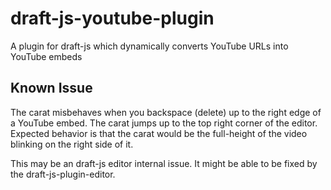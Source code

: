 # draft-js-youtube-plugin
A plugin for draft-js which dynamically converts YouTube URLs into YouTube embeds


## Known Issue
The carat misbehaves when you backspace (delete) up to the right edge of a YouTube embed. The carat jumps up to the top right corner of the editor. Expected behavior is that the carat would be the full-height of the video blinking on the right side of it.

This may be an draft-js editor internal issue. It might be able to be fixed by the draft-js-plugin-editor.
